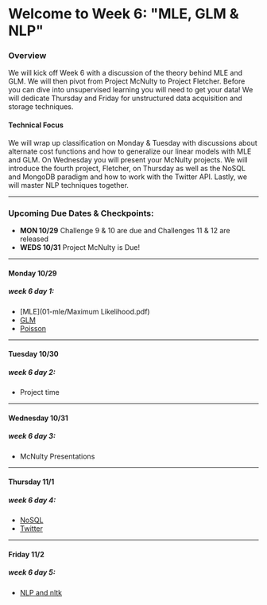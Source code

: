 # Welcome to Week 6: "MLE, GLM & NLP" 

### <a name="overview"></a>Overview

We will kick off Week 6 with a discussion of the theory behind MLE and GLM. We will then pivot from Project McNulty to Project Fletcher. Before you can dive into unsupervised learning you will need to get your data! We will dedicate Thursday and Friday for unstructured data acquisition and storage techniques.

#### Technical Focus

We will wrap up classification on Monday & Tuesday with discussions about alternate cost functions and how to generalize our linear models with MLE and GLM. On Wednesday you will present your McNulty projects. We will introduce the fourth project, Fletcher, on Thursday as well as the NoSQL and MongoDB paradigm and how to work with the Twitter API. Lastly, we will master NLP techniques together.

---

### <a name="dates"></a>Upcoming Due Dates & Checkpoints:
* **MON  10/29**   Challenge 9 & 10 are due and Challenges 11 & 12 are released
* **WEDS 10/31**  Project McNulty is Due!

---


#### Monday 10/29
##### week 6 day 1:

* [MLE](01-mle/Maximum Likelihood.pdf)  
* [GLM](01-mle/GLMs.pdf)
* [Poisson](01-mle/Poisson_GLM.ipynb)
---

#### Tuesday 10/30
##### week 6 day 2:

* Project time


---

#### Wednesday 10/31
##### week 6 day 3:

* McNulty Presentations


---

#### Thursday 11/1
##### week 6 day 4:

* [NoSQL](04-fletcher_mongo_twitter/NoSQL_and_MongoDB.pdf)
* [Twitter](04-fletcher_mongo_twitter/TwitterAPI.ipynb)

---

#### Friday 11/2
##### week 6 day 5:

* [NLP and nltk](05-nlp/NLP_nltk.ipynb)
